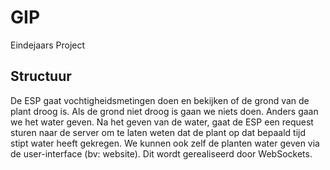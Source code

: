 # GIP
Eindejaars Project

## Structuur
De ESP gaat vochtigheidsmetingen doen en bekijken of de grond van de plant droog is.
Als de grond niet droog is gaan we niets doen.
Anders gaan we het water geven.
Na het geven van de water, gaat de ESP een request sturen naar de server om te laten weten dat de plant op dat bepaald tijd stipt water heeft gekregen.
We kunnen ook zelf de planten water geven via de user-interface (bv: website).
Dit wordt gerealiseerd door WebSockets.

